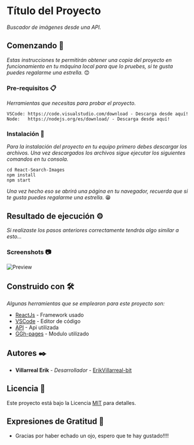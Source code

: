 # Título del Proyecto

_Buscador de imágenes desde una API._

## Comenzando 🚀

_Estas instrucciones te permitirán obtener una copia del proyecto en funcionamiento en tu máquina local para que lo pruebes, si te gusta puedes regalarme una estrella._ 😊

### Pre-requisitos 📋

_Herramientas que necesitas para probar el proyecto._

```
VSCode: https://code.visualstudio.com/download - Descarga desde aquí!
Node:   https://nodejs.org/es/download/ - Descarga desde aquí!
```

### Instalación 🔧

_Para la instalación del proyecto en tu equipo primero debes descargar los archivos. Una vez descargados los archivos sigue ejecutar los siguientes comandos en tu consola._
```
cd React-Search-Images
npm install
npm start
```

_Una vez hecho eso se abrirá una página en tu navegador, recuerda que si te gusta puedes regalarme una estrella._ 😁


## Resultado de ejecución ⚙️

_Si realizaste los pasos anteriores correctamente tendrás algo similar a esto..._

### Screenshots 📷
![Preview](https://user-images.githubusercontent.com/61395827/102163471-a024bc80-3e50-11eb-9af6-10567d4258be.PNG)

## Construido con 🛠️

_Algunas herramientas que se emplearon para este proyecto son:_

* [ReactJs](https://es.reactjs.org/docs/getting-started.html) - Framework usado
* [VSCode](https://code.visualstudio.com/download) - Editor de código
* [API](https://maven.apache.org/) - Api utilizada
* [GGh-pages](https://www.npmjs.com/package/gh-pages) - Modulo utilizado

## Autores ✒️


* **Villarreal Erik** - *Desarrollador* - [ErikVillarreal-bit](https://github.com/ErikVillarreal-bit)

## Licencia 📄

Este proyecto está bajo la Licencia [MIT](https://es.wikipedia.org/wiki/Licencia_MIT#Caracter%C3%ADsticas_y_usos_de_esta_licencia) para detalles.

## Expresiones de Gratitud 🎁

* Gracias por haber echado un ojo, espero que te hay gustado!!!!
